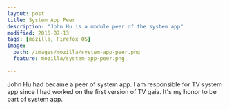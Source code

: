 ```yaml
---
layout: post
title: System App Peer
description: "John Hu is a module peer of the system app"
modified: 2015-07-13
tags: [mozilla, Firefox OS]
image:
  path: /images/mozilla/system-app-peer.png
  feature: mozilla/system-app-peer.png

---
```


John Hu had became a peer of system app. I am responsible for TV system app since I had worked on the first version of TV gaia. It's my honor to be part of system app.
